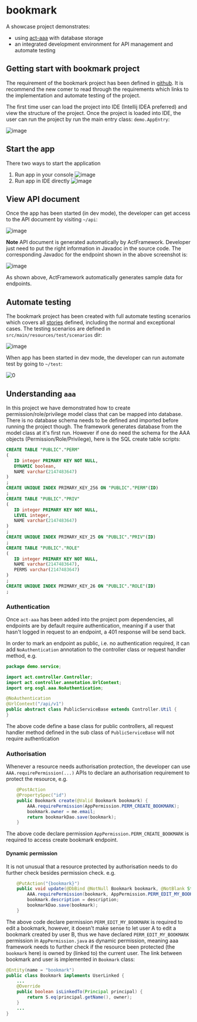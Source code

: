 # bookmark

A showcase project demonstrates:

* using [act-aaa](https://github.com/actframework/act-aaa-plugin) with database storage
* an integrated development environment for API management and automate testing

## Getting start with bookmark project

The requirement of the bookmark project has been defined in [github](https://github.com/act-gallery/bookmark/issues). It is recommend the new comer to read through the requirements which links to the implementation and automate testing of the project.

The first time user can load the project into IDE (Intellij IDEA preferred) and view the structure of the project. Once the project is loaded into IDE, the user can run the project by run the main entry class: `demo.AppEntry`:

![image](https://user-images.githubusercontent.com/216930/56090398-2dc64100-5ee5-11e9-986c-cdbeda0c0f6c.png)

## Start the app

There two ways to start the application

1. Run app in your console
   ![image](https://user-images.githubusercontent.com/216930/59250455-a8ec6f00-8c6a-11e9-90f9-43d284f28785.png)
1. Run app in IDE directly
   ![image](https://user-images.githubusercontent.com/216930/59250580-08e31580-8c6b-11e9-82c6-9f5189b2d572.png)


## View API document

Once the app has been started (in dev mode), the developer can get access to the API document by visiting `~/api`:

![image](https://user-images.githubusercontent.com/216930/56090485-fefc9a80-5ee5-11e9-8e06-423fda393e59.png)

**Note** API document is generated automatically by ActFramework. Developer just need to put the right information in Javadoc in the source code. The corresponding Javadoc for the endpoint shown in the above screenshot is:

![image](https://user-images.githubusercontent.com/216930/56090501-32d7c000-5ee6-11e9-8c91-a6cc5a175e11.png)

As shown above, ActFramework automatically generates sample data for endpoints.

## Automate testing

The bookmark project has been created with full automate testing scenarios which covers all [stories](https://github.com/act-gallery/bookmark/issues) defined, including the normal and exceptional cases. The testing scenarios are defined in `src/main/resources/test/scenarios` dir:

![image](https://user-images.githubusercontent.com/216930/56090582-53ece080-5ee7-11e9-896b-538efffc5898.png)

When app has been started in dev mode, the developer can run automate test by going to `~/test`:

![0](https://user-images.githubusercontent.com/216930/65928175-2d444700-e440-11e9-8ebd-06400718f762.gif)

## Understanding `aaa`

In this project we have demonstrated how to create permission/role/privilege model class that can be mapped into database. There is no database schema needs to be defined and imported before running the project though. The framework generates database from the model class at it's first run. However if one do need the schema for the AAA objects (Permission/Role/Privilege), here is the SQL create table scripts:

```sql
CREATE TABLE "PUBLIC"."PERM"
(
   ID integer PRIMARY KEY NOT NULL,
   DYNAMIC boolean,
   NAME varchar(2147483647)
)
;
CREATE UNIQUE INDEX PRIMARY_KEY_256 ON "PUBLIC"."PERM"(ID)
;
CREATE TABLE "PUBLIC"."PRIV"
(
   ID integer PRIMARY KEY NOT NULL,
   LEVEL integer,
   NAME varchar(2147483647)
)
;
CREATE UNIQUE INDEX PRIMARY_KEY_25 ON "PUBLIC"."PRIV"(ID)
;
CREATE TABLE "PUBLIC"."ROLE"
(
   ID integer PRIMARY KEY NOT NULL,
   NAME varchar(2147483647),
   PERMS varchar(2147483647)
)
;
CREATE UNIQUE INDEX PRIMARY_KEY_26 ON "PUBLIC"."ROLE"(ID)
;
```

### Authentication

Once `act-aaa` has been added into the project pom dependencies, all endpoints are by default require authentication, meaning if a user that hasn't logged in request to an endpoint, a 401 response will be send back.

In order to mark an endpoint as public, i.e. no authentication required, it can add `NoAuthentication` annotation to the controller class or request handler method, e.g. 

```java
package demo.service;

import act.controller.Controller;
import act.controller.annotation.UrlContext;
import org.osgl.aaa.NoAuthentication;

@NoAuthentication
@UrlContext("/api/v1")
public abstract class PublicServiceBase extends Controller.Util {
}
```

The above code define a base class for public controllers, all request handler method defined in the sub class of `PublicServiceBase` will not require authentication

### Authorisation

Whenever a resource needs authorisation protection, the developer can use `AAA.requirePermission(...)` APIs to declare an authorisation requirement to protect the resource, e.g.

```java
    @PostAction
    @PropertySpec("id")
    public Bookmark create(@Valid Bookmark bookmark) {
        AAA.requirePermission(AppPermission.PERM_CREATE_BOOKMARK);
        bookmark.owner = me.email;
        return bookmarkDao.save(bookmark);
    }
```

The above code declare permission `AppPermission.PERM_CREATE_BOOKMARK` is required to access create bookmark endpoint.

#### Dynamic permission

It is not unusual that a resource protected by authorisation needs to do further check besides permission check. e.g. 

```java
    @PutAction("{bookmark}")
    public void update(@DbBind @NotNull Bookmark bookmark, @NotBlank String description) {
        AAA.requirePermission(bookmark, AppPermission.PERM_EDIT_MY_BOOKMARK);
        bookmark.description = description;
        bookmarkDao.save(bookmark);
    }
```

The above code declare permission `PERM_EDIT_MY_BOOKMARK` is required to edit a bookmark, however, it doesn't make sense to let user A to edit a bookmark created by user B, thus we have declared `PERM_EDIT_MY_BOOKMARK` permission in `AppPermission.java` as dynamic permission, meaning aaa framework needs to further check if the resource been protected (the `bookmark` here) is owned by (linked to) the current user. The link between bookmark and user is implemented in `Bookmark` class:

```java
@Entity(name = "bookmark")
public class Bookmark implements UserLinked {
    ...
    @Override
    public boolean isLinkedTo(Principal principal) {
        return S.eq(principal.getName(), owner);
    }
    ...
}
```

